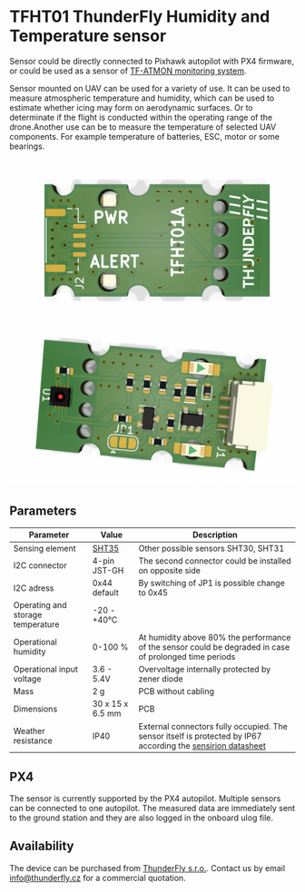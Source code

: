 # TFHT01 ThunderFly Humidity and Temperature sensor

Sensor could be directly connected to Pixhawk autopilot with PX4 firmware, or could be used as a sensor of [TF-ATMON monitoring system](https://www.thunderfly.cz/tf-atmon.html). 

Sensor mounted on UAV can be used for a variety of use. It can be used to measure atmospheric temperature and humidity, which can be used to estimate whether icing may form on aerodynamic surfaces. Or to determinate if the flight is conducted within the operating range of the drone.Another use can be to measure the temperature of selected UAV components. For example temperature of batteries, ESC, motor or some bearings. 

![TFHT01A top view](/doc/img/TFHT01A_top.png)
![TFHT01A bottom view](/doc/img/TFHT01A_bot.png)

## Parameters

| Parameter | Value | Description |
|-----------|-------|-------------|
| Sensing element | [SHT35](https://www.sensirion.com/fileadmin/user_upload/customers/sensirion/Dokumente/2_Humidity_Sensors/Datasheets/Sensirion_Humidity_Sensors_SHT3x_Datasheet_digital.pdf) | Other possible sensors SHT30, SHT31 |
| I2C connector | 4-pin JST-GH | The second connector could be installed on opposite side |
| I2C adress | 0x44 default | By switching of JP1 is possible change to 0x45 |
| Operating and storage temperature | -20 - +40°C |  |
| Operational humidity | 0-100 % | At humidity above 80% the performance of the sensor could be degraded in case of prolonged time periods |
| Operational input voltage | 3.6 - 5.4V | Overvoltage internally protected by zener diode |
| Mass | 2 g | PCB without cabling |
| Dimensions | 30 x 15 x 6.5 mm |  PCB |
| Weather resistance | IP40 | External connectors fully occupied. The sensor itself is protected by IP67 according the [sensirion datasheet](https://www.sensirion.com/fileadmin/user_upload/customers/sensirion/Dokumente/2_Humidity_Sensors/Datasheets/Sensirion_Humidity_Sensors_SHT3x_Datasheet_Filter_Membrane.pdf) |

## PX4 
The sensor is currently supported by the PX4 autopilot. Multiple sensors can be connected to one autopilot. The measured data are immediately sent to the ground station and they are also logged in the onboard ulog file.


## Availability
The device can be purchased from [ThunderFly s.r.o.](https://www.thunderfly.cz/). Contact us by email info@thunderfly.cz for a commercial quotation.
